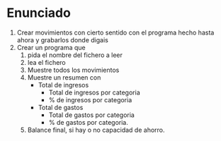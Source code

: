 # Enunciado

1. Crear movimientos con cierto sentido con el programa hecho hasta ahora y grabarlos donde digais
2. Crear un programa que
    1. pida el nombre del fichero a leer
    2. lea el fichero
    3. Muestre todos los movimientos
    4. Muestre un resumen con
        - Total de ingresos
            - Total de ingresos por categoria
            - % de ingresos por categoria
        - Total de gastos
            - Total de gastos por categoria
            - % de gastos por categoria.
    5. Balance final, si hay o no capacidad de ahorro.